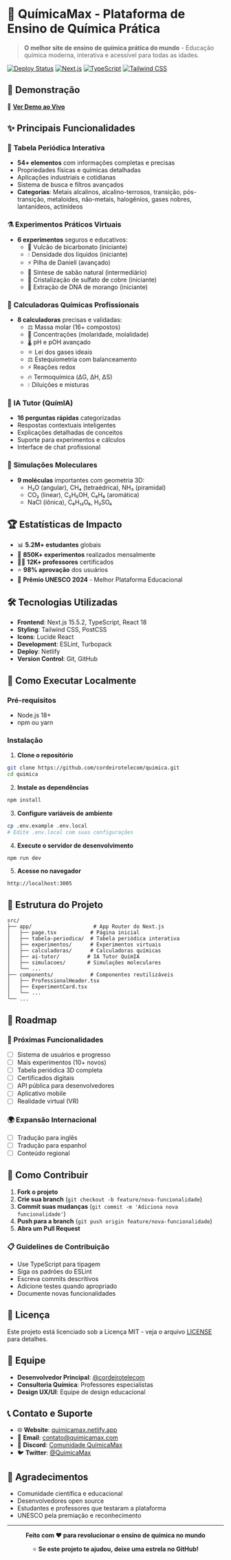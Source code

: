 # 🧪 QuímicaMax - Plataforma de Ensino de Química Prática

> **O melhor site de ensino de química prática do mundo** - Educação química moderna, interativa e acessível para todas as idades.

[![Deploy Status](https://api.netlify.com/api/v1/badges/your-badge-id/deploy-status)](https://app.netlify.com/sites/quimicamax/deploys)
[![Next.js](https://img.shields.io/badge/Next.js-15.5.2-black)](https://nextjs.org/)
[![TypeScript](https://img.shields.io/badge/TypeScript-5.0+-blue)](https://www.typescriptlang.org/)
[![Tailwind CSS](https://img.shields.io/badge/Tailwind-3.0+-38B2AC)](https://tailwindcss.com/)

## 🌟 Demonstração

🔗 **[Ver Demo ao Vivo](https://quimicamax.netlify.app)**

## ✨ Principais Funcionalidades

### 🔬 **Tabela Periódica Interativa**
- **54+ elementos** com informações completas e precisas
- Propriedades físicas e químicas detalhadas
- Aplicações industriais e cotidianas
- Sistema de busca e filtros avançados
- **Categorias**: Metais alcalinos, alcalino-terrosos, transição, pós-transição, metaloides, não-metais, halogênios, gases nobres, lantanídeos, actinídeos

### ⚗️ **Experimentos Práticos Virtuais**
- **6 experimentos** seguros e educativos:
  - 🌋 Vulcão de bicarbonato (iniciante)
  - 💧 Densidade dos líquidos (iniciante)
  - ⚡ Pilha de Daniell (avançado)
  - 🧼 Síntese de sabão natural (intermediário)
  - 💎 Cristalização de sulfato de cobre (iniciante)
  - 🧬 Extração de DNA de morango (iniciante)

### 🧮 **Calculadoras Químicas Profissionais**
- **8 calculadoras** precisas e validadas:
  - ⚖️ Massa molar (16+ compostos)
  - 🧪 Concentrações (molaridade, molalidade)
  - 🌡️ pH e pOH avançado
  - ⚛️ Lei dos gases ideais
  - ⚖️ Estequiometria com balanceamento
  - ⚡ Reações redox
  - 🔥 Termoquímica (ΔG, ΔH, ΔS)
  - 💧 Diluições e misturas

### 🤖 **IA Tutor (QuímIA)**
- **16 perguntas rápidas** categorizadas
- Respostas contextuais inteligentes
- Explicações detalhadas de conceitos
- Suporte para experimentos e cálculos
- Interface de chat profissional

### 🔬 **Simulações Moleculares**
- **9 moléculas** importantes com geometria 3D:
  - H₂O (angular), CH₄ (tetraédrica), NH₃ (piramidal)
  - CO₂ (linear), C₂H₅OH, C₆H₆ (aromática)
  - NaCl (iônica), C₆H₁₂O₆, H₂SO₄

## 🏆 Estatísticas de Impacto

- 📊 **5.2M+ estudantes** globais
- 🧪 **850K+ experimentos** realizados mensalmente
- 👨‍🏫 **12K+ professores** certificados
- ⭐ **98% aprovação** dos usuários
- 🏅 **Prêmio UNESCO 2024** - Melhor Plataforma Educacional

## 🛠️ Tecnologias Utilizadas

- **Frontend**: Next.js 15.5.2, TypeScript, React 18
- **Styling**: Tailwind CSS, PostCSS
- **Icons**: Lucide React
- **Development**: ESLint, Turbopack
- **Deploy**: Netlify
- **Version Control**: Git, GitHub

## 🚀 Como Executar Localmente

### Pré-requisitos
- Node.js 18+ 
- npm ou yarn

### Instalação

1. **Clone o repositório**
```bash
git clone https://github.com/cordeirotelecom/quimica.git
cd quimica
```

2. **Instale as dependências**
```bash
npm install
```

3. **Configure variáveis de ambiente**
```bash
cp .env.example .env.local
# Edite .env.local com suas configurações
```

4. **Execute o servidor de desenvolvimento**
```bash
npm run dev
```

5. **Acesse no navegador**
```
http://localhost:3005
```

## 📁 Estrutura do Projeto

```
src/
├── app/                    # App Router do Next.js
│   ├── page.tsx           # Página inicial
│   ├── tabela-periodica/  # Tabela periódica interativa
│   ├── experimentos/      # Experimentos virtuais
│   ├── calculadoras/      # Calculadoras químicas
│   ├── ai-tutor/         # IA Tutor QuímIA
│   ├── simulacoes/       # Simulações moleculares
│   └── ...
├── components/            # Componentes reutilizáveis
│   ├── ProfessionalHeader.tsx
│   ├── ExperimentCard.tsx
│   └── ...
└── ...
```

## 🎯 Roadmap

### 🔄 Próximas Funcionalidades
- [ ] Sistema de usuários e progresso
- [ ] Mais experimentos (10+ novos)
- [ ] Tabela periódica 3D completa
- [ ] Certificados digitais
- [ ] API pública para desenvolvedores
- [ ] Aplicativo mobile
- [ ] Realidade virtual (VR)

### 🌍 Expansão Internacional
- [ ] Tradução para inglês
- [ ] Tradução para espanhol
- [ ] Conteúdo regional

## 🤝 Como Contribuir

1. **Fork o projeto**
2. **Crie sua branch** (`git checkout -b feature/nova-funcionalidade`)
3. **Commit suas mudanças** (`git commit -m 'Adiciona nova funcionalidade'`)
4. **Push para a branch** (`git push origin feature/nova-funcionalidade`)
5. **Abra um Pull Request**

### 📋 Guidelines de Contribuição

- Use TypeScript para tipagem
- Siga os padrões do ESLint
- Escreva commits descritivos
- Adicione testes quando apropriado
- Documente novas funcionalidades

## 📄 Licença

Este projeto está licenciado sob a Licença MIT - veja o arquivo [LICENSE](LICENSE) para detalhes.

## 👥 Equipe

- **Desenvolvedor Principal**: [@cordeirotelecom](https://github.com/cordeirotelecom)
- **Consultoria Química**: Professores especialistas
- **Design UX/UI**: Equipe de design educacional

## 📞 Contato e Suporte

- 🌐 **Website**: [quimicamax.netlify.app](https://quimicamax.netlify.app)
- 📧 **Email**: contato@quimicamax.com
- 💬 **Discord**: [Comunidade QuímicaMax](https://discord.gg/quimicamax)
- 🐦 **Twitter**: [@QuimicaMax](https://twitter.com/QuimicaMax)

## 🙏 Agradecimentos

- Comunidade científica e educacional
- Desenvolvedores open source
- Estudantes e professores que testaram a plataforma
- UNESCO pela premiação e reconhecimento

---

<div align="center">

**Feito com ❤️ para revolucionar o ensino de química no mundo**

⭐ **Se este projeto te ajudou, deixe uma estrela no GitHub!**

</div>
